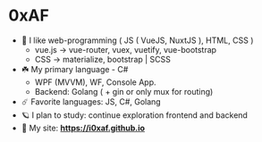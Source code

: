 # 0xAF

- 🌱 I like web-programming ( JS ( VueJS, NuxtJS ), HTML, CSS )
  - vue.js  -> vue-router, vuex, vuetify, vue-bootstrap
  - CSS     -> materialize, bootstrap | SCSS
- ☘️ My primary language - C#
  - WPF (MVVM), WF, Console App.
  - Backend: Golang ( + gin or only mux for routing)
- ☄️ Favorite languages: JS, C#, Golang
- 🪐 I plan to study: continue exploration frontend and backend
- 🍃 My site: **https://i0xaf.github.io**
